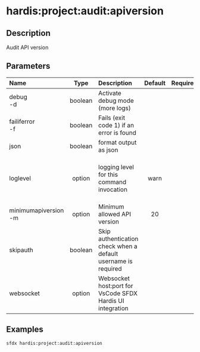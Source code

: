<!-- This file has been generated with command 'sfdx hardis:doc:plugin:generate'. Please do not update it manually or it may be overwritten -->
# hardis:project:audit:apiversion

## Description

Audit API version

## Parameters

| Name                     |  Type   | Description                                                   | Default | Required |                        Options                        |
|:-------------------------|:-------:|:--------------------------------------------------------------|:-------:|:--------:|:-----------------------------------------------------:|
| debug<br/>-d             | boolean | Activate debug mode (more logs)                               |         |          |                                                       |
| failiferror<br/>-f       | boolean | Fails (exit code 1) if an error is found                      |         |          |                                                       |
| json                     | boolean | format output as json                                         |         |          |                                                       |
| loglevel                 | option  | logging level for this command invocation                     |  warn   |          | trace<br/>debug<br/>info<br/>warn<br/>error<br/>fatal |
| minimumapiversion<br/>-m | option  | Minimum allowed API version                                   |   20    |          |                                                       |
| skipauth                 | boolean | Skip authentication check when a default username is required |         |          |                                                       |
| websocket                | option  | Websocket host:port for VsCode SFDX Hardis UI integration     |         |          |                                                       |

## Examples

```shell
sfdx hardis:project:audit:apiversion
```


